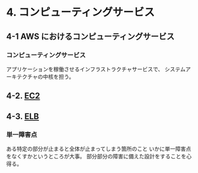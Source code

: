 # 4. コンピューティングサービス

## 4-1 AWS におけるコンピューティングサービス

### コンピューティングサービス
アプリケーションを稼働させるインフラストラクチャサービスで、
システムアーキテクチャの中核を担う。

## 4-2. [EC2](../services/EC2.md)

## 4-3. [ELB](../services/ELB.md)

### 単一障害点
ある特定の部分が止まると全体が止まってしまう箇所のこと
いかに単一障害点をなくすかというところが大事。
部分部分の障害に備えた設計をすることを心得る。
